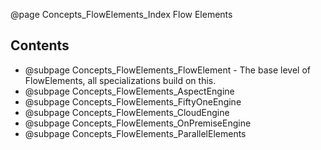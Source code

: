 @page Concepts_FlowElements_Index Flow Elements

## Contents

* @subpage Concepts_FlowElements_FlowElement - The base level of FlowElements, all specializations build on this.
* @subpage Concepts_FlowElements_AspectEngine
* @subpage Concepts_FlowElements_FiftyOneEngine
* @subpage Concepts_FlowElements_CloudEngine
* @subpage Concepts_FlowElements_OnPremiseEngine
* @subpage Concepts_FlowElements_ParallelElements

